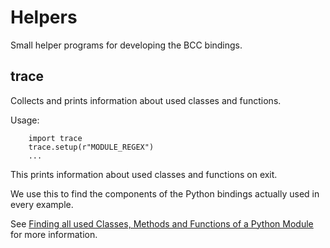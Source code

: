 Helpers
=======

Small helper programs for developing the BCC bindings.

trace
-----
Collects and prints information about used classes and functions.

Usage:

```
    import trace
    trace.setup(r"MODULE_REGEX")
    ...
```

This prints information about used classes and functions on exit.

We use this to find the components of the Python bindings actually used in every example.

See [Finding all used Classes, Methods and Functions of a Python Module](https://mostlynerdless.de/blog/2023/12/01/finding-all-used-classes-methods-and-functions-of-a-python-module/)
for more information.
